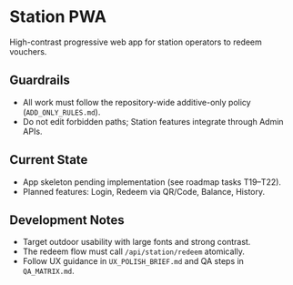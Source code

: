 # Station PWA

High-contrast progressive web app for station operators to redeem vouchers.

## Guardrails

- All work must follow the repository-wide additive-only policy
  (`ADD_ONLY_RULES.md`).
- Do not edit forbidden paths; Station features integrate through Admin APIs.

## Current State

- App skeleton pending implementation (see roadmap tasks T19–T22).
- Planned features: Login, Redeem via QR/Code, Balance, History.

## Development Notes

- Target outdoor usability with large fonts and strong contrast.
- The redeem flow must call `/api/station/redeem` atomically.
- Follow UX guidance in `UX_POLISH_BRIEF.md` and QA steps in `QA_MATRIX.md`.
